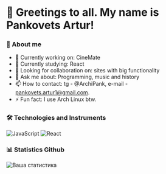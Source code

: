 # 👋 Greetings to all. My name is Pankovets Artur!

### 🚀 About me

- 🔭 Currently working on: CineMate
- 🌱 Currently studying: React
- 👯 Looking for collaboration on: sites with big functionality
- 💬 Ask me about: Programming, music and history
- 📫 How to contact: tg - @ArchiPank, e-mail - pankovets.artur1@gmail.com.
- ⚡ Fun fact: I use Arch Linux btw.

### 🛠 Technologies and Instruments

![JavaScript](https://img.shields.io/badge/JavaScript-F7DF1E?style=flat&logo=javascript&logoColor=black)
![React](https://img.shields.io/badge/React-61DAFB?style=flat&logo=react&logoColor=black)

### 📊 Statistics Github

![Ваша статистика](https://github-readme-stats.vercel.app/api?username=Pan-Artur&show_icons=true&theme=radical)
